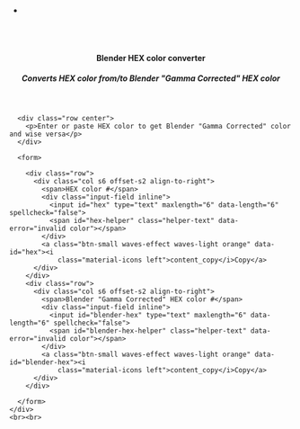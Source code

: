 <!DOCTYPE html>
<html lang="en">

<head>
  <meta http-equiv="Content-Type" content="text/html; charset=UTF-8" />
  <meta name="viewport" content="width=device-width, initial-scale=1, maximum-scale=1.0" />
  <title>Blender HEX color converter</title>

  <!-- CSS  -->
  <link href="https://fonts.googleapis.com/icon?family=Material+Icons" rel="stylesheet">
  <link href="css/materialize.min.css" type="text/css" rel="stylesheet" media="screen,projection" />
  <link href="css/style.css" type="text/css" rel="stylesheet" media="screen,projection" />
</head>

<body>
  <nav class="light-blue lighten-1" role="navigation">
    <div class="nav-wrapper container">
      <ul class="right hide-on-med-and-down">
        <li></li>
      </ul>
    </div>
  </nav>
  <header class="section no-pad-bot" id="index-banner">
    <div class="container">
      <br><br>
      <h4 class="header center orange-text">Blender HEX color converter</h4>
      <div class="row center">
        <h5 class="header col s12 light">Converts HEX color from/to Blender "Gamma Corrected" HEX color</h5>
      </div>
    </div>
  </header>

  <main class="container">
    <div class="section">

      <div class="row center">
        <p>Enter or paste HEX color to get Blender "Gamma Corrected" color and wise versa</p>
      </div>

      <form>

        <div class="row">
          <div class="col s6 offset-s2 align-to-right">
            <span>HEX color #</span>
            <div class="input-field inline">
              <input id="hex" type="text" maxlength="6" data-length="6" spellcheck="false">
              <span id="hex-helper" class="helper-text" data-error="invalid color"></span>
            </div>
            <a class="btn-small waves-effect waves-light orange" data-id="hex"><i
                class="material-icons left">content_copy</i>Copy</a>
          </div>
        </div>
        <div class="row">
          <div class="col s6 offset-s2 align-to-right">
            <span>Blender "Gamma Corrected" HEX color #</span>
            <div class="input-field inline">
              <input id="blender-hex" type="text" maxlength="6" data-length="6" spellcheck="false">
              <span id="blender-hex-helper" class="helper-text" data-error="invalid color"></span>
            </div>
            <a class="btn-small waves-effect waves-light orange" data-id="blender-hex"><i
                class="material-icons left">content_copy</i>Copy</a>
          </div>
        </div>

      </form>
    </div>
    <br><br>
  </main>

  <footer class="page-footer orange">
    <div class="container">
      <div class="row">
        <div class="col l6 s12">
        </div>
        <div class="col l3 s12">
        </div>
        <div class="col l3 s12">
        </div>
      </div>
    </div>
    <div class="footer-copyright">
      <div class="container">
      </div>
    </div>
  </footer>


  <!--  Scripts-->
  <script src="https://code.jquery.com/jquery-2.1.1.min.js"></script>
  <script src="js/materialize.min.js"></script>
  <script src="js/init.js"></script>

</body>

</html>